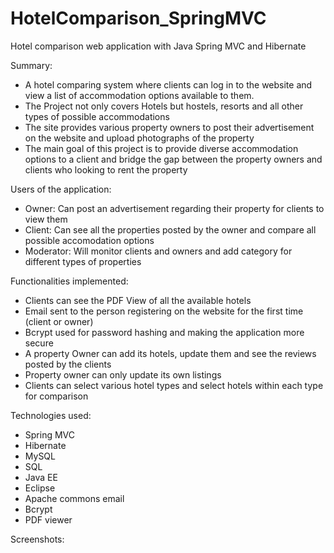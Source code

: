 # HotelComparison_SpringMVC
Hotel comparison web application with Java Spring MVC and Hibernate

Summary:
- A hotel comparing system where clients can log in to the website and view a list of accommodation options available to them.
- The Project not only covers Hotels but hostels, resorts and all other types of possible accommodations
- The site provides various property owners to post their advertisement on the website and upload photographs of the property
- The main goal of this project is to provide diverse accommodation options to a client and bridge the gap between the property owners and clients who looking to rent the
property

Users of the application:
- Owner: Can post an advertisement regarding their property for clients to view them
- Client: Can see all the properties posted by the owner and compare all possible accomodation options
- Moderator: Will monitor clients and owners and add category for different types of properties

Functionalities implemented:
- Clients can see the PDF View of all the available hotels
- Email sent to the person registering on the website for the first time (client or owner)
- Bcrypt used for password hashing and making the application more secure
- A property Owner can add its hotels, update them and see the reviews posted by the clients
- Property owner can only update its own listings
- Clients can select various hotel types and select hotels within each type for comparison

Technologies used:
- Spring MVC
- Hibernate
- MySQL
- SQL
- Java EE
- Eclipse
- Apache commons email
- Bcrypt
- PDF viewer

Screenshots:
